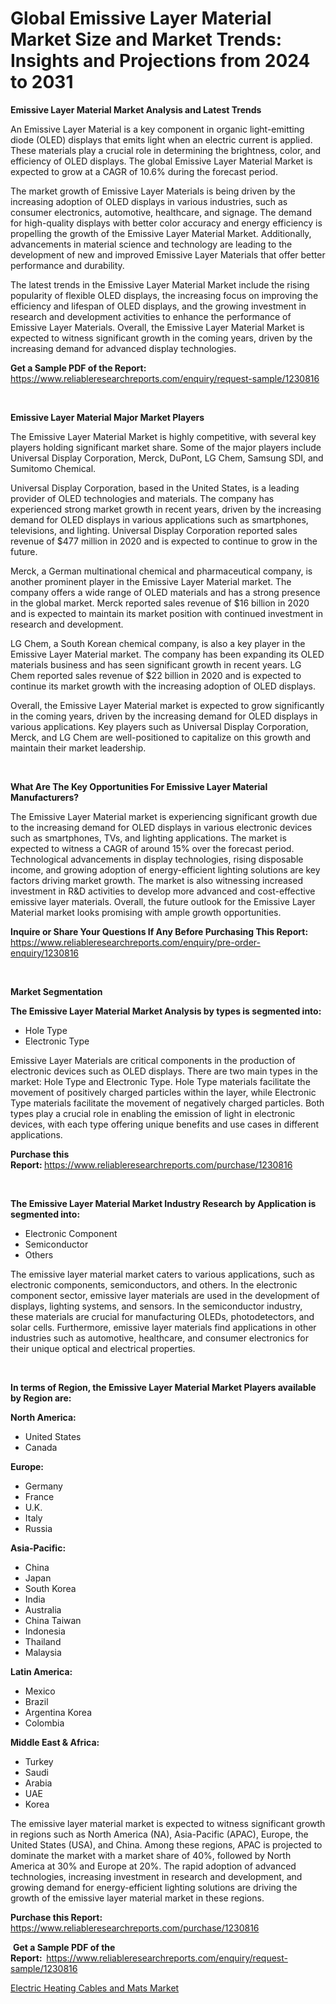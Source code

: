 <p><h1>Global Emissive Layer Material Market Size and Market Trends: Insights and Projections from 2024 to 2031</h1></p><p><strong>Emissive Layer Material Market Analysis and Latest Trends</strong></p>
<p><p>An Emissive Layer Material is a key component in organic light-emitting diode (OLED) displays that emits light when an electric current is applied. These materials play a crucial role in determining the brightness, color, and efficiency of OLED displays. The global Emissive Layer Material Market is expected to grow at a CAGR of 10.6% during the forecast period.</p><p>The market growth of Emissive Layer Materials is being driven by the increasing adoption of OLED displays in various industries, such as consumer electronics, automotive, healthcare, and signage. The demand for high-quality displays with better color accuracy and energy efficiency is propelling the growth of the Emissive Layer Material Market. Additionally, advancements in material science and technology are leading to the development of new and improved Emissive Layer Materials that offer better performance and durability.</p><p>The latest trends in the Emissive Layer Material Market include the rising popularity of flexible OLED displays, the increasing focus on improving the efficiency and lifespan of OLED displays, and the growing investment in research and development activities to enhance the performance of Emissive Layer Materials. Overall, the Emissive Layer Material Market is expected to witness significant growth in the coming years, driven by the increasing demand for advanced display technologies.</p></p>
<p><strong>Get a Sample PDF of the Report:&nbsp;</strong> <a href="https://www.reliableresearchreports.com/enquiry/request-sample/1230816">https://www.reliableresearchreports.com/enquiry/request-sample/1230816</a></p>
<p>&nbsp;</p>
<p><strong>Emissive Layer Material Major Market Players</strong></p>
<p><p>The Emissive Layer Material Market is highly competitive, with several key players holding significant market share. Some of the major players include Universal Display Corporation, Merck, DuPont, LG Chem, Samsung SDI, and Sumitomo Chemical. </p><p>Universal Display Corporation, based in the United States, is a leading provider of OLED technologies and materials. The company has experienced strong market growth in recent years, driven by the increasing demand for OLED displays in various applications such as smartphones, televisions, and lighting. Universal Display Corporation reported sales revenue of $477 million in 2020 and is expected to continue to grow in the future.</p><p>Merck, a German multinational chemical and pharmaceutical company, is another prominent player in the Emissive Layer Material market. The company offers a wide range of OLED materials and has a strong presence in the global market. Merck reported sales revenue of $16 billion in 2020 and is expected to maintain its market position with continued investment in research and development.</p><p>LG Chem, a South Korean chemical company, is also a key player in the Emissive Layer Material market. The company has been expanding its OLED materials business and has seen significant growth in recent years. LG Chem reported sales revenue of $22 billion in 2020 and is expected to continue its market growth with the increasing adoption of OLED displays.</p><p>Overall, the Emissive Layer Material market is expected to grow significantly in the coming years, driven by the increasing demand for OLED displays in various applications. Key players such as Universal Display Corporation, Merck, and LG Chem are well-positioned to capitalize on this growth and maintain their market leadership.</p></p>
<p>&nbsp;</p>
<p><strong>What Are The Key Opportunities For Emissive Layer Material Manufacturers?</strong></p>
<p><p>The Emissive Layer Material market is experiencing significant growth due to the increasing demand for OLED displays in various electronic devices such as smartphones, TVs, and lighting applications. The market is expected to witness a CAGR of around 15% over the forecast period. Technological advancements in display technologies, rising disposable income, and growing adoption of energy-efficient lighting solutions are key factors driving market growth. The market is also witnessing increased investment in R&D activities to develop more advanced and cost-effective emissive layer materials. Overall, the future outlook for the Emissive Layer Material market looks promising with ample growth opportunities.</p></p>
<p><strong>Inquire or Share Your Questions If Any Before Purchasing This Report:</strong> <a href="https://www.reliableresearchreports.com/enquiry/pre-order-enquiry/1230816">https://www.reliableresearchreports.com/enquiry/pre-order-enquiry/1230816</a></p>
<p>&nbsp;</p>
<p><strong>Market Segmentation</strong></p>
<p><strong>The Emissive Layer Material Market Analysis by types is segmented into:</strong></p>
<p><ul><li>Hole Type</li><li>Electronic Type</li></ul></p>
<p><p>Emissive Layer Materials are critical components in the production of electronic devices such as OLED displays. There are two main types in the market: Hole Type and Electronic Type. Hole Type materials facilitate the movement of positively charged particles within the layer, while Electronic Type materials facilitate the movement of negatively charged particles. Both types play a crucial role in enabling the emission of light in electronic devices, with each type offering unique benefits and use cases in different applications.</p></p>
<p><strong>Purchase this Report:&nbsp;</strong><a href="https://www.reliableresearchreports.com/purchase/1230816">https://www.reliableresearchreports.com/purchase/1230816</a></p>
<p>&nbsp;</p>
<p><strong>The Emissive Layer Material Market Industry Research by Application is segmented into:</strong></p>
<p><ul><li>Electronic Component</li><li>Semiconductor</li><li>Others</li></ul></p>
<p><p>The emissive layer material market caters to various applications, such as electronic components, semiconductors, and others. In the electronic component sector, emissive layer materials are used in the development of displays, lighting systems, and sensors. In the semiconductor industry, these materials are crucial for manufacturing OLEDs, photodetectors, and solar cells. Furthermore, emissive layer materials find applications in other industries such as automotive, healthcare, and consumer electronics for their unique optical and electrical properties.</p></p>
<p>&nbsp;</p>
<p><strong>In terms of Region, the Emissive Layer Material Market Players available by Region are:</strong></p>
<p>
    <p> <strong> North America: </strong>
        <ul>
            <li>United States</li>
            <li>Canada</li>
        </ul>
        </p> 
    <p> <strong> Europe: </strong>
        <ul>
            <li>Germany</li>
            <li>France</li>
            <li>U.K.</li>
            <li>Italy</li>
            <li>Russia</li>
        </ul>
        </p> 
    <p> <strong> Asia-Pacific: </strong>
        <ul>
            <li>China</li>
            <li>Japan</li>
            <li>South Korea</li>
            <li>India</li>
            <li>Australia</li>
            <li>China Taiwan</li>
            <li>Indonesia</li>
            <li>Thailand</li>
            <li>Malaysia</li>
        </ul>
        </p> 
    <p> <strong> Latin America: </strong>
        <ul>
            <li>Mexico</li>
            <li>Brazil</li>
            <li>Argentina Korea</li>
            <li>Colombia</li>
        </ul>
        </p> 
    <p> <strong> Middle East & Africa: </strong>
        <ul>
            <li>Turkey</li>
            <li>Saudi</li>
            <li>Arabia</li>
            <li>UAE</li>
            <li>Korea</li>
        </ul>
    </p>
    </p>
<p><p>The emissive layer material market is expected to witness significant growth in regions such as North America (NA), Asia-Pacific (APAC), Europe, the United States (USA), and China. Among these regions, APAC is projected to dominate the market with a market share of 40%, followed by North America at 30% and Europe at 20%. The rapid adoption of advanced technologies, increasing investment in research and development, and growing demand for energy-efficient lighting solutions are driving the growth of the emissive layer material market in these regions.</p></p>
<p><strong>Purchase this Report: </strong><a href="https://www.reliableresearchreports.com/purchase/1230816">https://www.reliableresearchreports.com/purchase/1230816</a></p>
<p>&nbsp;<strong>Get a Sample PDF of the Report:&nbsp;&nbsp;</strong><a href="https://www.reliableresearchreports.com/enquiry/request-sample/1230816">https://www.reliableresearchreports.com/enquiry/request-sample/1230816</a></p>
<p><strong></strong></p>
<p><p><a href="https://carnation-joke-41f.notion.site/Electric-Heating-Cables-and-Mats-Market-Growth-Market-Trends-COVID-19-Impact-and-Forecasts-for-pe-722e2ca5b6d64578ac956c0badcfefca">Electric Heating Cables and Mats Market</a></p></p>